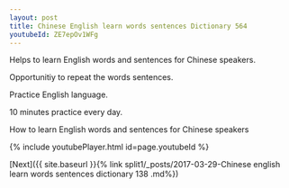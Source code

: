 ```yaml
---
layout: post
title: Chinese English learn words sentences Dictionary 564 
youtubeId: ZE7epOv1WFg
---
```

 
 
Helps to learn English words and sentences for Chinese speakers.

Opportunitiy to repeat the words sentences. 

Practice English language. 
 
10 minutes practice every day. 
 
How to learn English words and sentences for Chinese speakers 
 
{% include youtubePlayer.html id=page.youtubeId %}
 
 
[Next]({{ site.baseurl }}{% link  split1/_posts/2017-03-29-Chinese english learn words sentences dictionary 138 .md%})
 

